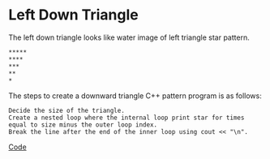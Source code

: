 
# Left Down Triangle
The left down triangle looks like water image of left triangle star pattern.


```http
*****
****
***
**
*
```

The steps to create a downward triangle C++ pattern program is as follows:


```http
Decide the size of the triangle.
Create a nested loop where the internal loop print star for times equal to size minus the outer loop index.
Break the line after the end of the inner loop using cout << "\n".
```
[Code]()

